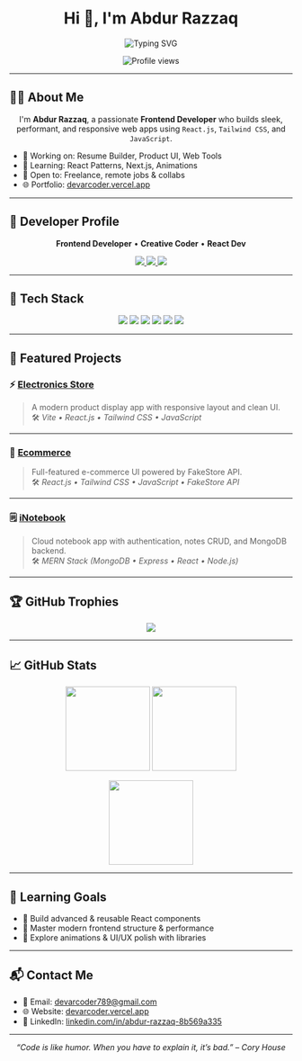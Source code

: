 <h1 align="center">Hi 👋, I'm Abdur Razzaq</h1>

<p align="center">
  <img src="https://readme-typing-svg.demolab.com?font=Fira+Code&weight=500&size=22&duration=3000&pause=1000&center=true&vCenter=true&width=440&lines=Frontend+Developer+%7C+React+Dev+%7C+Problem+Solver;Welcome+to+my+GitHub+profile!" alt="Typing SVG" />
</p>

<p align="center">
  <img src="https://komarev.com/ghpvc/?username=devARcoder&label=Profile%20views&color=0e75b6&style=flat" alt="Profile views" />
</p>

-----

## 🧑‍💻 About Me

<p align="center">
I'm <strong>Abdur Razzaq</strong>, a passionate <strong>Frontend Developer</strong> who builds sleek, performant, and responsive web apps using <code>React.js</code>, <code>Tailwind CSS</code>, and <code>JavaScript</code>.
</p>

- 🔭 Working on: Resume Builder, Product UI, Web Tools  
- 🌱 Learning: React Patterns, Next.js, Animations  
- 🤝 Open to: Freelance, remote jobs & collabs  
- 🌐 Portfolio: [devarcoder.vercel.app](https://devarcoder.vercel.app)

----

## 🧠 Developer Profile

<p align="center">
  <b>Frontend Developer</b> • <b>Creative Coder</b> • <b>React Dev</b>
</p>

<p align="center">
  <a href="https://www.linkedin.com/in/abdur-razzaq-8b569a335/">
    <img src="https://img.shields.io/badge/LinkedIn-0A66C2?style=for-the-badge&logo=linkedin&logoColor=white" />
  </a>
  <a href="https://github.com/devARcoder">
    <img src="https://img.shields.io/badge/GitHub-171515?style=for-the-badge&logo=github&logoColor=white" />
  </a>
  <a href="https://devarcoder.vercel.app">
    <img src="https://img.shields.io/badge/Portfolio-000000?style=for-the-badge&logo=vercel&logoColor=white" />
  </a>
</p>

----

## 🚀 Tech Stack

<p align="center">
  <img src="https://img.shields.io/badge/React-20232A?style=for-the-badge&logo=react&logoColor=61DAFB" />
  <img src="https://img.shields.io/badge/TailwindCSS-06B6D4?style=for-the-badge&logo=tailwindcss&logoColor=white" />
  <img src="https://img.shields.io/badge/JavaScript-F7DF1E?style=for-the-badge&logo=javascript&logoColor=black" />
  <img src="https://img.shields.io/badge/Bootstrap-563D7C?style=for-the-badge&logo=bootstrap&logoColor=white" />
  <img src="https://img.shields.io/badge/Vite-646CFF?style=for-the-badge&logo=vite&logoColor=white" />
  <img src="https://img.shields.io/badge/Figma-F24E1E?style=for-the-badge&logo=figma&logoColor=white" />
</p>


----

## 📂 Featured Projects

### ⚡ [Electronics Store](https://github.com/devARcoder/Electronics_Store)  
> A modern product display app with responsive layout and clean UI.  
🛠 _Vite • React.js • Tailwind CSS • JavaScript_

---

### 🛒 [Ecommerce](https://github.com/devARcoder/Ecommerce)  
> Full-featured e-commerce UI powered by FakeStore API.  
🛠 _React.js • Tailwind CSS • JavaScript • FakeStore API_

---

### 🗒️ [iNotebook](https://github.com/devARcoder/iNotebook)  
> Cloud notebook app with authentication, notes CRUD, and MongoDB backend.  
🛠 _MERN Stack (MongoDB • Express • React • Node.js)_

---

## 🏆 GitHub Trophies

<p align="center">
  <img src="https://github-profile-trophy.vercel.app/?username=devARcoder&theme=tokyonight&margin-w=10&margin-h=10&row=1" />
</p>

---

## 📈 GitHub Stats

<p align="center">
  <img src="https://github-readme-stats.vercel.app/api?username=devARcoder&show_icons=true&theme=tokyonight" height="150" />
  <img src="https://github-readme-streak-stats.herokuapp.com/?user=devARcoder&theme=tokyonight" height="150"/>
</p>

<p align="center">
  <img src="https://github-readme-stats.vercel.app/api/top-langs/?username=devARcoder&layout=compact&theme=tokyonight" height="150" />
</p>

---

## 🎯 Learning Goals

- 🔹 Build advanced & reusable React components  
- 🔹 Master modern frontend structure & performance  
- 🔹 Explore animations & UI/UX polish with libraries

---

## 📬 Contact Me

- 📧 Email: [devarcoder789@gmail.com](mailto:devarcoder789@gmail.com)  
- 🌐 Website: [devarcoder.vercel.app](https://devarcoder.vercel.app)  
- 💼 LinkedIn: [linkedin.com/in/abdur-razzaq-8b569a335](https://www.linkedin.com/in/abdur-razzaq-8b569a335)

---

<p align="center">
  <em>“Code is like humor. When you have to explain it, it’s bad.” – Cory House</em>
</p>
